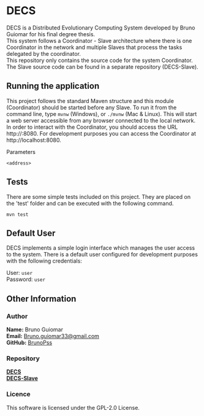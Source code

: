 # DECS

DECS is a Distributed Evolutionary Computing System developed by Bruno Guiomar
for his final degree thesis.\
This system follows a Coordinator - Slave architecture where there is one Coordinator
in the network and multiple Slaves that process the tasks delegated by the coordinator.\
This repository only contains the source code for the system Coordinator.\
The Slave source code can be found in a separate repository (DECS-Slave).

## Running the application

This project follows the standard Maven structure and this module (Coordinator)
should be started before any Slave. To run it from the command line,
type `mvnw` (Windows), or `./mvnw` (Mac & Linux). This will start a web server accessible
from any browser connected to the local network.
In order to interact with the Coordinator, you should access the URL
http://<coordinator-address>:8080. For development purposes you can access the Coordinator
at http://localhost:8080.

Parameters

`<address>`

## Tests

There are some simple tests included on this project. They are placed on the 'test' folder
and can be executed with the following command.

`mvn test`

## Default User

DECS implements a simple login interface which manages the user access to the system.
There is a default user configured for development purposes with the following credentials:

User: `user`\
Password: `user`

## Other Information
### Author
**Name:** Bruno Guiomar\
**Email:** [Bruno.guiomar33@gmail.com](mailto:bruno.guiomar33@gmail.com?subject=DECS%20Inquire)\
**GitHub:** [BrunoPss](https://github.com/BrunoPss)

### Repository
[**DECS**](https://github.com/BrunoPss/DECS)\
[**DECS-Slave**](https://github.com/BrunoPss/DECS-Slave)

### Licence
This software is licensed under the GPL-2.0 License.
